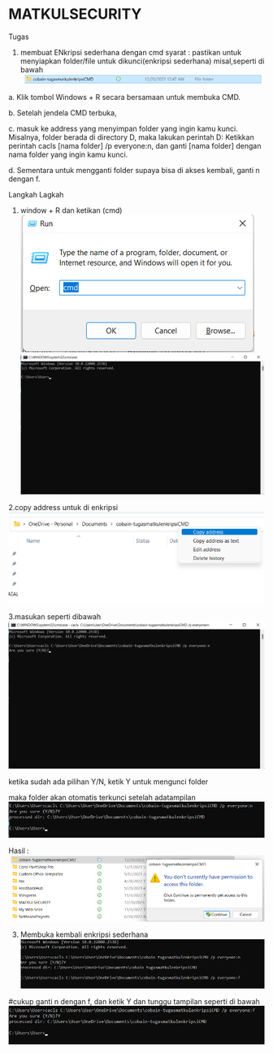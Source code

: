 # MATKULSECURITY

Tugas 
1. membuat ENkripsi sederhana dengan cmd
syarat :  pastikan untuk menyiapkan folder/file untuk dikunci(enkripsi sederhana) misal,seperti di bawah
![Alt text](image.png)

a. Klik tombol Windows + R secara bersamaan untuk membuka CMD.

b. Setelah jendela CMD terbuka, 

c. masuk ke address yang menyimpan folder yang ingin kamu kunci. Misalnya, folder berada di directory D, maka lakukan perintah D:
Ketikkan perintah cacls [nama folder] /p everyone:n, dan ganti [nama folder] dengan nama folder yang ingin kamu kunci.

d. Sementara untuk mengganti folder supaya bisa di akses kembali, ganti n dengan f.

Langkah Lagkah

1. window + R dan ketikan (cmd)
![Alt text](image-1.png)
![Alt text](image-3.png)

2.copy address untuk di enkripsi
![Alt text](image-2.png)

3.masukan seperti dibawah
![Alt text](image-4.png)

ketika sudah ada pilihan Y/N, ketik Y untuk mengunci folder

maka folder akan otomatis terkunci setelah adatampilan 
![Alt text](image-5.png)

Hasil :
![Alt text](image-6.png)


3. Membuka kembali enkripsi sederhana 
![Alt text](image-7.png)

#cukup ganti n dengan f, dan ketik Y dan tunggu tampilan seperti di bawah
![Alt text](image-8.png)

